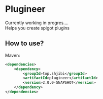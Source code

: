 # Plugineer
Currently working in progres....   
Helps you create spigot plugins  

##  How to use?
Maven:
```xml
<dependencies>
    <dependency>
        <groupId>top.shjibi</groupId>
        <artifactId>plugineer</artifactId>
        <version>2.0.0-SNAPSHOT</version>
    </dependency>
</dependencies>
```
